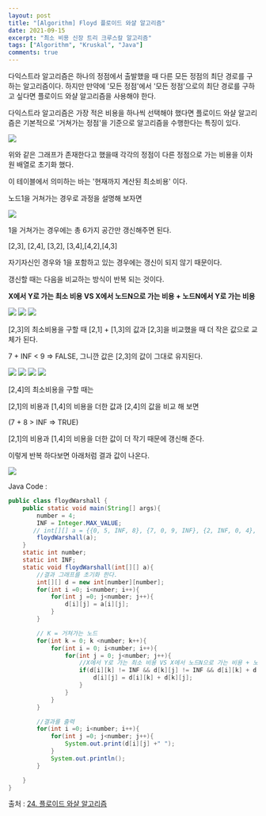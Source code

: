 ```yaml
---
layout: post
title: "[Algorithm] Floyd 플로이드 와샬 알고리즘"
date: 2021-09-15
excerpt: "최소 비용 신장 트리 크루스칼 알고리즘"
tags: ["Algorithm", "Kruskal", "Java"]
comments: true
---
```

다익스트라 알고리즘은 하나의 정점에서 출발했을 때 다른 모든 정점의 최단 경로를 구하는 알고리즘이다. 하지만 만약에 '모든 정점'에서 '모든 정점'으로의 최단 경로를 구하고 싶다면 플로이드 와샬 알고리즘을 사용해야 한다.

다익스트라 알고리즘은 가장 적은 비용을 하나씩 선택해야 했다면 플로이드 와샬 알고리즘은 기본적으로 '거쳐가는 정점'을 기준으로 알고리즘을 수행한다는 특징이 있다. 

<img src ="https://eunmik.github.io/bonita.blog/assets/img/2021/0916/img1.PNG" />

위와 같은 그래프가 존재한다고 했을때 각각의 정점이 다른 정점으로 가는 비용을 이차원 배열로 초기화 했다.

이 테이블에서 의미하는 바는 '현재까지 계산된 최소비용' 이다. 

노드1을 거쳐가는 경우로 과정을 설명해 보자면

<img src ="https://eunmik.github.io/bonita.blog/assets/img/2021/0916/img2.PNG" />

1을 거쳐가는 경우에는 총 6가지 공간만 갱신해주면 된다. 

[2,3], [2,4], [3,2], [3,4],[4,2],[4,3] 

자기자신인 경우와 1을 포함하고 있는 경우에는 갱신이 되지 않기 때문이다. 

갱신할 때는 다음을 비교하는 방식이 반복 되는 것이다.

**X에서 Y로 가는 최소 비용 VS X에서 노드N으로 가는 비용 + 노드N에서 Y로 가는 비용**

<img src ="https://eunmik.github.io/bonita.blog/assets/img/2021/0916/img3.PNG" />

<img src ="https://eunmik.github.io/bonita.blog/assets/img/2021/0916/img4.PNG" />

<img src ="https://eunmik.github.io/bonita.blog/assets/img/2021/0916/img5.PNG" />

[2,3]의 최소비용을 구할 때 [2,1] + [1,3]의 값과 [2,3]을 비교했을 때 더 작은 값으로 교체가 된다. 

7 + INF < 9  ⇒ FALSE, 그니깐 값은 [2,3]의 값이 그대로 유지된다.

<img src ="https://eunmik.github.io/bonita.blog/assets/img/2021/0916/img6.PNG" />

<img src ="https://eunmik.github.io/bonita.blog/assets/img/2021/0916/img7.PNG" />

<img src ="https://eunmik.github.io/bonita.blog/assets/img/2021/0916/img8.PNG" />

<img src ="https://eunmik.github.io/bonita.blog/assets/img/2021/0916/img9.PNG" />

[2,4]의 최소비용을 구할 때는 

[2,1]의 비용과 [1,4]의 비용을 더한 값과 [2,4]의 값을 비교 해 보면

(7 + 8 > INF ⇒ TRUE) 

[2,1]의 비용과 [1,4]의 비용을 더한 값이 더 작기 때문에 갱신해 준다. 

이렇게 반복 하다보면 아래처럼 결과 값이 나온다. 

<img src ="https://eunmik.github.io/bonita.blog/assets/img/2021/0916/img10.PNG" />

Java Code :

```java
public class floydWarshall {
    public static void main(String[] args){
        number = 4;
        INF = Integer.MAX_VALUE;
       // int[][] a = {{0, 5, INF, 8}, {7, 0, 9, INF}, {2, INF, 0, 4}, {INF, INF, 3, 0}}; -> brackets 안닫았다고 git 에러남.. 왜? 
        floydWarshall(a);
    }
    static int number;
    static int INF;
    static void floydWarshall(int[][] a){
        //결과 그래프를 초기화 한다.
        int[][] d = new int[number][number];
        for(int i =0; i<number; i++){
            for(int j =0; j<number; j++){
                d[i][j] = a[i][j];
            }
        }

        // K = 거쳐가는 노드
        for(int k = 0; k <number; k++){
            for(int i = 0; i<number; i++){
                for(int j = 0; j<number; j++){
                    //X에서 Y로 가는 최소 비용 VS X에서 노드N으로 가는 비용 + 노드N에서 Y로 가는 비용
                    if(d[i][k] != INF && d[k][j] != INF && d[i][k] + d[k][j] < d[i][j]){
                        d[i][j] = d[i][k] + d[k][j];
                    }
                }
            }
        }

        //결과를 출력
        for(int i =0; i<number; i++){
            for(int j =0; j<number; j++){
                System.out.print(d[i][j] +" ");
            }
            System.out.println();
        }

    }
}
```

출처 : [24. 플로이드 와샬 알고리즘](https://m.blog.naver.com/PostView.naver?isHttpsRedirect=true&blogId=ndb796&logNo=221234427842)
